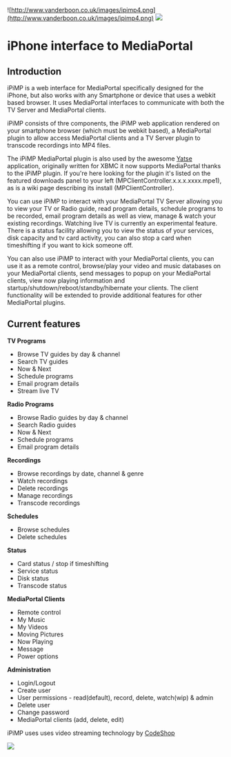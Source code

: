 ![http://www.vanderboon.co.uk/images/ipimp4.png](http://www.vanderboon.co.uk/images/ipimp4.png)
[![](https://www.paypal.com/en_GB/i/btn/btn_donate_SM.gif)](https://www.paypal.com/cgi-bin/webscr?cmd=_s-xclick&hosted_button_id=6722080)
# iPhone interface to MediaPortal #

## Introduction ##

iPiMP is a web interface for MediaPortal specifically designed for the iPhone, but also works with any Smartphone or device that uses a webkit based browser. It uses MediaPortal interfaces to communicate with both the TV Server and MediaPortal clients.

iPiMP consists of thre components, the iPiMP web application rendered on your smartphone browser (which must be webkit based), a MediaPortal plugin to allow access MediaPortal clients and a TV Server plugin to transcode recordings into MP4 files.

The iPiMP MediaPortal plugin is also used by the awesome [Yatse](http://yatse.leetzone.org/redmine) application, originally written for XBMC it now supports MediaPortal thanks to the iPiMP plugin. If you're here looking for the plugin it's listed on the featured downloads panel to your left (MPClientController.x.x.x.xxxx.mpe1), as is a wiki page describing its install (MPClientController).

You can use iPiMP to interact with your MediaPortal TV Server allowing you to view your TV or Radio guide, read program details, schedule programs to be recorded, email program details as well as view, manage & watch your existing recordings. Watching live TV is currently an experimental feature. There is a status facility allowing you to view the status of your services, disk capacity and tv card activity, you can also stop a card when timeshifting if you want to kick someone off.

You can also use iPiMP to interact with your MediaPortal clients, you can use it as a remote control, browse/play your video and music databases on your MediaPortal clients, send messages to popup on your MediaPortal clients, view now playing information and startup/shutdown/reboot/standby/hibernate your clients. The client functionality will be extended to provide additional features for other MediaPortal plugins.

## Current features ##

**TV Programs**
  * Browse TV guides by day & channel
  * Search TV guides
  * Now & Next
  * Schedule programs
  * Email program details
  * Stream live TV

**Radio Programs**
  * Browse Radio guides by day & channel
  * Search Radio guides
  * Now & Next
  * Schedule programs
  * Email program details

**Recordings**
  * Browse recordings by date, channel & genre
  * Watch recordings
  * Delete recordings
  * Manage recordings
  * Transcode recordings

**Schedules**
  * Browse schedules
  * Delete schedules

**Status**
  * Card status / stop if timeshifting
  * Service status
  * Disk status
  * Transcode status

**MediaPortal Clients**
  * Remote control
  * My Music
  * My Videos
  * Moving Pictures
  * Now Playing
  * Message
  * Power options

**Administration**
  * Login/Logout
  * Create user
  * User permissions - read(default), record, delete, watch(wip) & admin
  * Delete user
  * Change password
  * MediaPortal clients (add, delete, edit)

iPiMP uses uses video streaming technology by [CodeShop](http://smoothstreaming.code-shop.com/)

[![](http://www.visualsvn.com/images/VisualSVN_125x37.gif)](http://www.visualsvn.com/)